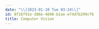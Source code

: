 ```yaml
---
date: "\\[2023-01-10 Tue 03:24\\]"
id: 8f16f91e-386e-4898-b1ae-e74d7b299cf6
title: Computer Vision
---
```


